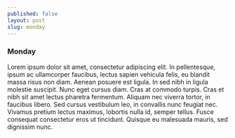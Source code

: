 ```yaml
---
published: false
layout: post
slug: monday
---
```


### Monday

Lorem ipsum dolor sit amet, consectetur adipiscing elit. In pellentesque, ipsum ac ullamcorper faucibus, lectus sapien vehicula felis, eu blandit massa risus non diam. Aenean posuere est ligula. In sed nibh in ligula molestie suscipit. Nunc eget cursus diam. Cras at commodo turpis. Cras et nibh sit amet lectus pharetra fermentum. Aliquam nec viverra tortor, in faucibus libero. Sed cursus vestibulum leo, in convallis nunc feugiat nec. Vivamus pretium lectus maximus, lobortis nulla id, semper tellus. Fusce consequat consectetur eros ut tincidunt. Quisque eu malesuada mauris, sed dignissim nunc.

